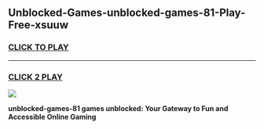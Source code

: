 
## Unblocked-Games-unblocked-games-81-Play-Free-xsuuw
<h3>
<a href="https://premium76.site?title=unblocked-games-81&ref=18A">CLICK TO PLAY</a></h3>
<hr>

<h3>
<a href="https://premium76.site?title=unblocked-games-81&ref=18A">CLICK 2 PLAY</a>
  
</h3>

<a href="https://premium76.site?title=unblocked-games-81&ref=18A"><img src="https://clearcache.store/games.png"></a>


**unblocked-games-81 games unblocked: Your Gateway to Fun and Accessible Online Gaming**
